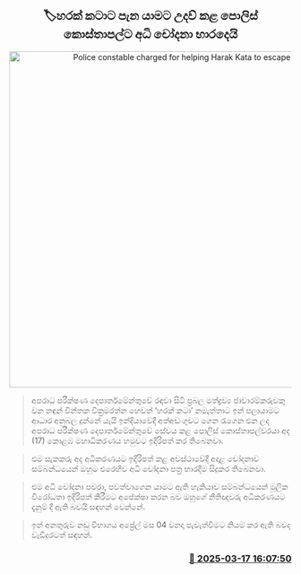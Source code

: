 <p align='center'><b><h2 align='center' title='Police constable charged for helping Harak Kata to escape'>🏷හරක් කටාට පැන යාමට උදව් කළ පොලිස් කොස්තාපල්ට අධි චෝදනා භාරදෙයි </h2></b></p>
<p align='center'><img src='https://helakuru.sgp1.cdn.digitaloceanspaces.com/esana/images/lib/court-gg.jpg' width='600' alt='Police constable charged for helping Harak Kata to escape'></p>

> අපරාධ පරීක්ෂණ දෙපාර්තමේන්තුවේ රඳවා සිටි ප්‍රබල මත්ද්‍රව්‍ය ජාවාරම්කරුවකු වන නඳුන් චින්තක වික්‍රමරත්න හෙවත් ‘හරක් කටා’ නමැත්තාට ඉන් පලායාමට ආධාර අනුබල දුන්නේ යැයි ඉන්දියාවේදී අත්අඩංගුවට ගෙන රැගෙන එන ලද අපරාධ පරීක්ෂණ දෙපාර්තමේන්තුවේ සේවය කළ පොලිස් කොස්තාපල්වරයා අද (17) කොළඹ මහාධිකරණය හමුවට ඉදිරිපත් කර තිබෙනවා.

> එම සැකකරු අද අධිකරණයට ඉදිරිපත් කළ අවස්ථාවේදී අදාළ චෝදනාව සම්බන්ධයෙන් ඔහුට එරෙහිව අධි චෝදනා පත්‍ර භාරදීම සිදුකර තිබෙනවා.

> එම අධි චෝදනා පවරා, පවත්වාගෙන යාමට ඇති හැකියාව සම්බන්ධයෙන් මූලික විරෝධතා ඉදිරිපත් කිරීමට අපේක්ෂා කරන බව ඔහුගේ නීතිඥවරු අධිකරණයට දැනුම් දී ඇති බවයි සඳහන් වෙන්නේ.

> ඉන් අනතුරුව නඩු විභාගය අප්‍රේල් මස 04 වනදා පැවැත්වීමට නියම කර ඇති බවද වැඩිදුරටත් සඳහන්. 



<h3 align='right'><a href='https://www.helakuru.lk/esana/p/108392/'>📅 2025-03-17 16:07:50</a></h3>

